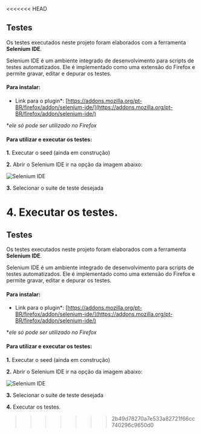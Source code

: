 <<<<<<< HEAD
## **Testes** ##


Os testes executados neste projeto foram elaborados com a ferramenta **Selenium IDE**.

Selenium IDE é um ambiente integrado de desenvolvimento para scripts de testes automatizados. Ele é implementado como uma extensão do Firefox e permite gravar, editar e depurar os testes.


#### **Para instalar:** ####
- Link para o plugin*:
[https://addons.mozilla.org/pt-BR/firefox/addon/selenium-ide/](https://addons.mozilla.org/pt-BR/firefox/addon/selenium-ide/)

**ele só pode ser utilizado no Firefox*

#### **Para utilizar e executar os testes:** ####

**1.**  Executar o seed (ainda em construção)

**2.** Abrir o Selenium IDE ir na opção da imagem abaixo:

![Selenium IDE](https://github.com/JonathasArts/abpresa/blob/teste/app/testes/1-%20abrir%20suit%20de%20teste.jpg)

**3.** Selecionar o suite de teste desejada

**4.** Executar os testes.
=======
## **Testes** ##


Os testes executados neste projeto foram elaborados com a ferramenta **Selenium IDE**.

Selenium IDE é um ambiente integrado de desenvolvimento para scripts de testes automatizados. Ele é implementado como uma extensão do Firefox e permite gravar, editar e depurar os testes.


#### **Para instalar:** ####
- Link para o plugin*:
[https://addons.mozilla.org/pt-BR/firefox/addon/selenium-ide/](https://addons.mozilla.org/pt-BR/firefox/addon/selenium-ide/)

**ele só pode ser utilizado no Firefox*

#### **Para utilizar e executar os testes:** ####

**1.**  Executar o seed (ainda em construção)

**2.** Abrir o Selenium IDE ir na opção da imagem abaixo:

![Selenium IDE](https://github.com/JonathasArts/abpresa/blob/teste/app/testes/1-%20abrir%20suit%20de%20teste.jpg)

**3.** Selecionar o suite de teste desejada

**4.** Executar os testes.
>>>>>>> 2b49d78270a7e533a82721f66cc740296c9650d0
